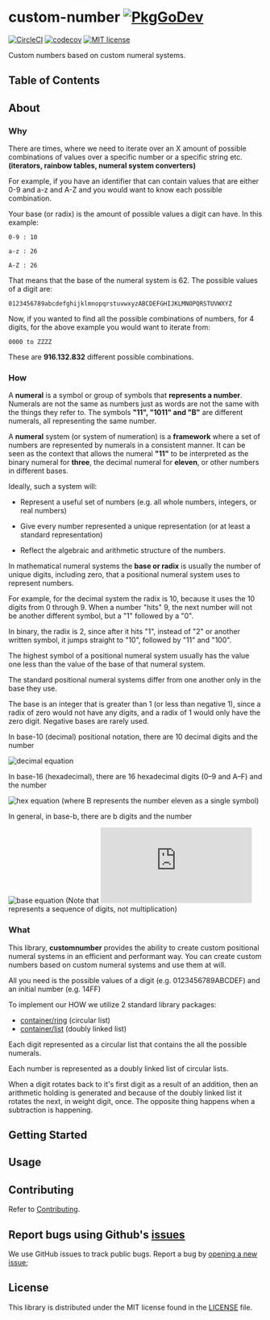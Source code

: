 # custom-number [![PkgGoDev](https://pkg.go.dev/badge/github.com/slysterous/custom-number)](https://pkg.go.dev/github.com/slysterous/custom-number)
[![CircleCI](https://circleci.com/gh/slysterous/custom-number.svg?style=shield)](https://circleci.com/gh/slysterous/custom-numbers)
[![codecov](https://codecov.io/gh/slysterous/custom-number/branch/main/graph/badge.svg?token=057BbZbRE4)](https://codecov.io/gh/slysterous/custom-number)
[![MIT license](https://img.shields.io/badge/License-MIT-blue.svg)](https://lbesson.mit-license.org/)


Custom numbers based on custom numeral systems.
## Table of Contents ##

## About ##

### Why
There are times, where we need to iterate over an X amount of possible combinations of values over a specific number or a specific string etc.
<strong> (iterators, rainbow tables, numeral system converters) </strong>
 
For example, if you have an identifier that can contain values that are either 0-9 and a-z and A-Z and you would want to know each possible 
combination.

Your base (or radix) is the amount of possible values a digit can have. In this example:
```.env
0-9 : 10

a-z : 26

A-Z : 26
```
That means that the base of the numeral system is 62. The possible values of a digit are:
```.env
0123456789abcdefghijklmnopqrstuvwxyzABCDEFGHIJKLMNOPQRSTUVWXYZ
```
Now, if you wanted to find all the possible combinations of numbers, for 4 digits, for the above example you would want to iterate from:
```.env
0000 to ZZZZ
```
These are <strong>916.132.832</strong> different possible combinations.

### How
A <strong>numeral</strong> is a symbol or group of symbols that <strong>represents a number</strong>. Numerals are not the
same as numbers just as words are not the same with the things they refer to. The symbols <strong>"11", "1011" and "B"</strong>
are different numerals, all representing the same number.

A <strong>numeral</strong> system (or system of numeration) is a <strong>framework</strong> where a set of numbers are 
represented by numerals in a consistent manner. It can be seen as the context that allows the numeral <strong>"11"</strong> to be interpreted
as the binary numeral for <strong>three</strong>, the decimal numeral for <strong>eleven</strong>, or other numbers in different bases.

Ideally, such a system will:

* Represent a useful set of numbers (e.g. all whole numbers, integers, or real numbers)

* Give every number represented a unique representation (or at least a standard representation)

* Reflect the algebraic and arithmetic structure of the numbers.

In mathematical numeral systems the <strong>base or radix</strong> is usually the number of unique digits, including zero, that a positional numeral system uses to represent numbers. 

For example, for the decimal system the radix is 10, because it uses the 10 digits from 0 through 9. 
When a number "hits" 9, the next number will not be another different symbol, but a "1" followed by a "0". 

In binary, the radix is 2, since after it hits "1", instead of "2" or another written symbol, it jumps straight to "10", followed by "11" and "100".

The highest symbol of a positional numeral system usually has the value one less than the value of the base of that numeral system. 

The standard positional numeral systems differ from one another only in the base they use.

The base is an integer that is greater than 1 (or less than negative 1), since a radix of zero would not have any digits, and a radix of 1 would only have the zero digit. Negative bases are rarely used.

In base-10 (decimal) positional notation, there are 10 decimal digits and the number

![decimal equation](https://latex.codecogs.com/svg.latex?2056=(2%20*%2010^3%20)+(5%20*%2010^2)%20+(0%20*%2010%20^1)+(6*10^0))

In base-16 (hexadecimal), there are 16 hexadecimal digits (0–9 and A–F) and the number

![hex equation](https://latex.codecogs.com/svg.latex?171B=(1*16^3)+(7*16^2)+(1*16^1)+(B*16^0)) (where B represents the number eleven as a single symbol)

In general, in base-b, there are b digits and the number

![base equation](https://latex.codecogs.com/svg.latex?a_3a_2a_1a_0=(a_3%20*%20b^3)+(a_2*b^2)+(a_1*b^1)+(a_0*b^0))
(Note that ![base digits](https://latex.codecogs.com/svg.latex?a_3a_2a_1a_0) represents a sequence of digits, not multiplication)

### What
This library, <strong>customnumber</strong> provides the ability to create custom positional numeral systems in an efficient and performant way.
You can create custom numbers based on custom numeral systems and use them at will. 

All you need is the possible values of a digit (e.g. 0123456789ABCDEF) and an initial number (e.g. 14FF)

To implement our HOW we utilize 2 standard library packages:
* [container/ring](https://golang.org/pkg/container/ring/) (circular list)
* [container/list](https://golang.org/pkg/container/list/) (doubly linked list)

Each digit represented as a circular list that contains the all the possible numerals.

Each number is represented as a doubly linked list of circular lists. 

When a digit rotates back to it's first digit as a result of an addition, then an arithmetic holding is generated
and because of the doubly linked list it rotates the next, in weight digit, once. The opposite thing happens when a subtraction is happening.

## Getting Started ##

## Usage ##

## Contributing ##
Refer to [Contributing](https://github.com/slysterous/custom-number/blob/main/CONTRIBUTING.md).
## Report bugs using Github's [issues](https://github.com/slysterous/custom-number/issues)
We use GitHub issues to track public bugs. Report a bug by [opening a new issue](https://github.com/slysterous/custom-number/issues);

## License ##
This library is distributed under the MIT license found in the [LICENSE](./LICENSE)
file.
